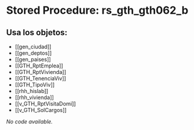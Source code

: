 # Stored Procedure: rs_gth_gth062_b

## Usa los objetos:
- [[gen_ciudad]]
- [[gen_deptos]]
- [[gen_paises]]
- [[GTH_RptEmplea]]
- [[GTH_RptVivienda]]
- [[GTH_TenenciaViv]]
- [[GTH_TipoViv]]
- [[rhh_hislab]]
- [[rhh_vivienda]]
- [[v_GTH_RptVisitaDomi]]
- [[v_GTH_SolCargos]]

*No code available.*
